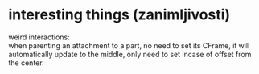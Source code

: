 # interesting things (zanimljivosti)
weird interactions:  
when parenting an attachment to a part, no need to set its CFrame, it will automatically update to the middle, only need to set incase of offset from the center.
